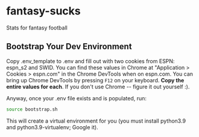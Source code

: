 # fantasy-sucks
Stats for fantasy football

## Bootstrap Your Dev Environment
Copy .env_template to .env and fill out with two cookies from ESPN: espn_s2 and SWID. You can find these values in Chrome at "Application > Cookies > espn.com" in the Chrome DevTools when on espn.com. You can bring up Chrome DevTools by pressing `F12` on your keyboard. **Copy the entire values for each**. If you don't use Chrome -- figure it out yourself :).

Anyway, once your .env file exists and is populated, run:

```bash
source bootstrap.sh
```

This will create a virtual environment for you (you must install python3.9 and python3.9-virtualenv; Google it).

